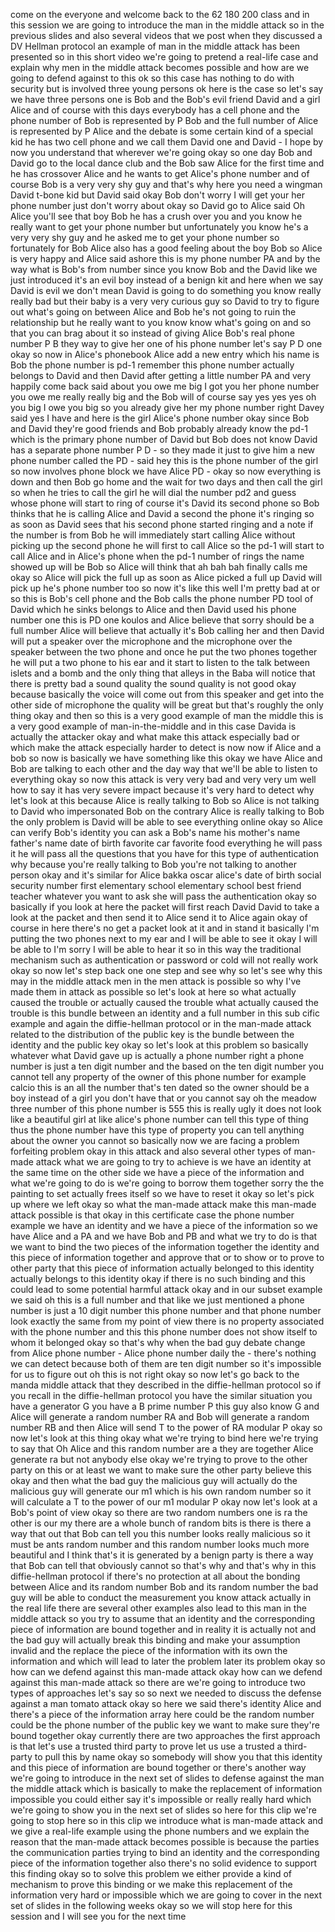 come on the everyone and welcome back to the 62 180 200 class and in this session we are going to introduce the man in the middle attack so in the previous slides and also several videos that we post when they discussed a DV Hellman protocol an example of man in the middle attack has been presented so in this short video we're going to pretend a real-life case and explain why men in the middle attack becomes possible and how are we going to defend against to this ok so this case has nothing to do with security but is involved three young persons ok here is the case so let's say we have three persons one is Bob and the Bob's evil friend David and a girl Alice and of course with this days everybody has a cell phone and the phone number of Bob is represented by P Bob and the full number of Alice is represented by P Alice and the debate is some certain kind of a special kid he has two cell phone and we call them David one and David - I hope by now you understand that wherever we're going okay so one day Bob and David go to the local dance club and the Bob saw Alice for the first time and he has crossover Alice and he wants to get Alice's phone number and of course Bob is a very very shy guy and that's why here you need a wingman David t-bone kid but David said okay Bob don't worry I will get your her phone number just don't worry about okay so David go to Alice said Oh Alice you'll see that boy Bob he has a crush over you and you know he really want to get your phone number but unfortunately you know he's a very very shy guy and he asked me to get your phone number so fortunately for Bob Alice also has a good feeling about the boy Bob so Alice is very happy and Alice said ashore this is my phone number PA and by the way what is Bob's from number since you know Bob and the David like we just introduced it's an evil boy instead of a benign kit and here when we say David is evil we don't mean David is going to do something you know really really bad but their baby is a very very curious guy so David to try to figure out what's going on between Alice and Bob he's not going to ruin the relationship but he really want to you know know what's going on and so that you can brag about it so instead of giving Alice Bob's real phone number P B they way to give her one of his phone number let's say P D one okay so now in Alice's phonebook Alice add a new entry which his name is Bob the phone number is pd-1 remember this phone number actually belongs to David and then David after getting a little number PA and very happily come back said about you owe me big I got you her phone number you owe me really really big and the Bob will of course say yes yes yes oh you big I owe you big so you already give her my phone number right Davey said yes I have and here is the girl Alice's phone number okay since Bob and David they're good friends and Bob probably already know the pd-1 which is the primary phone number of David but Bob does not know David has a separate phone number P D - so they made it just to give him a new phone number called the PD - said hey this is the phone number of the girl so now involves phone block we have Alice PD - okay so now everything is down and then Bob go home and the wait for two days and then call the girl so when he tries to call the girl he will dial the number pd2 and guess whose phone will start to ring of course it's David its second phone so Bob thinks that he is calling Alice and David a second the phone it's ringing so as soon as David sees that his second phone started ringing and a note if the number is from Bob he will immediately start calling Alice without picking up the second phone he will first to call Alice so the pd-1 will start to call Alice and in Alice's phone when the pd-1 number of rings the name showed up will be Bob so Alice will think that ah bah bah finally calls me okay so Alice will pick the full up as soon as Alice picked a full up David will pick up he's phone number too so now it's like this well I'm pretty bad at or so this is Bob's cell phone and the Bob calls the phone number PD tool of David which he sinks belongs to Alice and then David used his phone number one this is PD one koulos and Alice believe that sorry should be a full number Alice will believe that actually it's Bob calling her and then David will put a speaker over the microphone and the microphone over the speaker between the two phone and once he put the two phones together he will put a two phone to his ear and it start to listen to the talk between islets and a bomb and the only thing that alleys in the Baba will notice that there is pretty bad a sound quality the sound quality is not good okay because basically the voice will come out from this speaker and get into the other side of microphone the quality will be great but that's roughly the only thing okay and then so this is a very good example of man the middle this is a very good example of man-in-the-middle and in this case Davida is actually the attacker okay and what make this attack especially bad or which make the attack especially harder to detect is now now if Alice and a bob so now is basically we have something like this okay we have Alice and Bob are talking to each other and the day way that we'll be able to listen to everything okay so now this attack is very very bad and very very um well how to say it has very severe impact because it's very hard to detect why let's look at this because Alice is really talking to Bob so Alice is not talking to David who impersonated Bob on the contrary Alice is really talking to Bob the only problem is David will be able to see everything online okay so Alice can verify Bob's identity you can ask a Bob's name his mother's name father's name date of birth favorite car favorite food everything he will pass it he will pass all the questions that you have for this type of authentication why because you're really talking to Bob you're not talking to another person okay and it's similar for Alice bakka oscar alice's date of birth social security number first elementary school elementary school best friend teacher whatever you want to ask she will pass the authentication okay so basically if you look at here the packet will first reach David David to take a look at the packet and then send it to Alice send it to Alice again okay of course in here there's no get a packet look at it and in stand it basically I'm putting the two phones next to my ear and I will be able to see it okay I will be able to I'm sorry I will be able to hear it so in this way the traditional mechanism such as authentication or password or cold will not really work okay so now let's step back one one step and see why so let's see why this may in the middle attack men in the men attack is possible so why I've made them in attack as possible so let's look at here so what actually caused the trouble or actually caused the trouble what actually caused the trouble is this bundle between an identity and a full number in this sub cific example and again the diffie-hellman protocol or in the man-made attack related to the distribution of the public key is the bundle between the identity and the public key okay so let's look at this problem so basically whatever what David gave up is actually a phone number right a phone number is just a ten digit number and the based on the ten digit number you cannot tell any property of the owner of this phone number for example calcio this is an all the number that's ten dated so the owner should be a boy instead of a girl you don't have that or you cannot say oh the meadow three number of this phone number is 555 this is really ugly it does not look like a beautiful girl at like alice's phone number can tell this type of thing thus the phone number have this type of property you can tell anything about the owner you cannot so basically now we are facing a problem forfeiting problem okay in this attack and also several other types of man-made attack what we are going to try to achieve is we have an identity at the same time on the other side we have a piece of the information and what we're going to do is we're going to borrow them together sorry the the painting to set actually frees itself so we have to reset it okay so let's pick up where we left okay so what the man-made attack make this man-made attack possible is that okay in this certificate case the phone number example we have an identity and we have a piece of the information so we have Alice and a PA and we have Bob and PB and what we try to do is that we want to bind the two pieces of the information together the identity and this piece of information together and approve that or to show or to prove to other party that this piece of information actually belonged to this identity actually belongs to this identity okay if there is no such binding and this could lead to some potential harmful attack okay and in our subset example we said oh this is a full number and that like we just mentioned a phone number is just a 10 digit number this phone number and that phone number look exactly the same from my point of view there is no property associated with the phone number and this this phone number does not show itself to whom it belonged okay so that's why when the bad guy debate change from Alice phone number - Alice phone number daily the - there's nothing we can detect because both of them are ten digit number so it's impossible for us to figure out oh this is not right okay so now let's go back to the manda middle attack that they described in the diffie-hellman protocol so if you recall in the diffie-hellman protocol you have the similar situation you have a generator G you have a B prime number P this guy also know G and Alice will generate a random number RA and Bob will generate a random number RB and then Alice will send T to the power of RA modular P okay so now let's look at this thing okay what we're trying to bind here we're trying to say that Oh Alice and this random number are a they are together Alice generate ra but not anybody else okay we're trying to prove to the other party on this or at least we want to make sure the other party believe this okay and then what the bad guy the malicious guy will actually do the malicious guy will generate our m1 which is his own random number so it will calculate a T to the power of our m1 modular P okay now let's look at a Bob's point of view okay so there are two random numbers one is ra the other is our my there are a whole bunch of random bits is there is there a way that out that Bob can tell you this number looks really malicious so it must be ants random number and this random number looks much more beautiful and I think that's it is generated by a benign party is there a way that Bob can tell that obviously cannot so that's why and that's why in this diffie-hellman protocol if there's no protection at all about the bonding between Alice and its random number Bob and its random number the bad guy will be able to conduct the measurement you know attack actually in the real life there are several other examples also lead to this man in the middle attack so you try to assume that an identity and the corresponding piece of information are bound together and in reality it is actually not and the bad guy will actually break this binding and make your assumption invalid and the replace the piece of the information with its own the information and which will lead to later the problem later its problem okay so how can we defend against this man-made attack okay how can we defend against this man-made attack so there are we're going to introduce two types of approaches let's say so so next we needed to discuss the defense against a man tomato attack okay so here we said there's identity Alice and there's a piece of the information array here could be the random number could be the phone number of the public key we want to make sure they're bound together okay currently there are two approaches the first approach is that let's use a trusted third party to prove let us use a trusted a third-party to pull this by name okay so somebody will show you that this identity and this piece of information are bound together or there's another way we're going to introduce in the next set of slides to defense against the man the middle attack which is basically to make the replacement of information impossible you could either say it's impossible or really really hard which we're going to show you in the next set of slides so here for this clip we're going to stop here so in this clip we introduce what is man-made attack and we give a real-life example using the phone numbers and we explain the reason that the man-made attack becomes possible is because the parties the communication parties trying to bind an identity and the corresponding piece of the information together also there's no solid evidence to support this finding okay so to solve this problem we either provide a kind of mechanism to prove this binding or we make this replacement of the information very hard or impossible which we are going to cover in the next set of slides in the following weeks okay so we will stop here for this session and I will see you for the next time  
